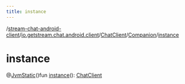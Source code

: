 ```yaml
---
title: instance
---
```

/[stream-chat-android-client](../../../index.md)/[io.getstream.chat.android.client](../../index.md)/[ChatClient](../index.md)/[Companion](index.md)/[instance](instance.md)  
  
  
  
# instance  
@[JvmStatic](https://kotlinlang.org/api/latest/jvm/stdlib/kotlin.jvm/-jvm-static/index.html)()fun [instance](instance.md)(): [ChatClient](../index.md)
